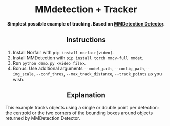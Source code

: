 <div align="center">
<h1>
  MMdetection + Tracker
</h1>

<h4>
  Simplest possible example of tracking. Based on <a href="https://github.com/open-mmlab/mmdetection" target="_blank">MMDetection Detector</a>.
</h4>

</div>

## <div align="center">Instructions</div>

1. Install Norfair with `pip install norfair[video]`.
2. Install MMDetection with `pip install torch mmcv-full mmdet`.
3. Run `python demo.py <video file>`.
4. Bonus: Use additional arguments `--model_path`, `--config_path`,`--img_scale`, `--conf_thres`, `--max_track_distance`, `--track_points` as you wish.

## <div align="center">Explanation</div>

This example tracks objects using a single or double point per detection: the centroid or the two corners of the bounding boxes around objects returned by MMDetection Detector.
